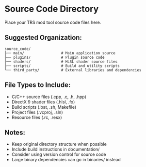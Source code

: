 # Source Code Directory

Place your TRS mod tool source code files here.

## Suggested Organization:

```
source_code/
├── main/                 # Main application source
├── plugins/              # Plugin source code
├── shaders/              # HLSL shader source files
├── scripts/              # Build and utility scripts
└── third_party/          # External libraries and dependencies
```

## File Types to Include:
- C/C++ source files (.cpp, .c, .h, .hpp)
- DirectX 9 shader files (.hlsl, .fx)
- Build scripts (.bat, .sh, Makefile)
- Project files (.vcproj, .sln)
- Resource files (.rc, .resx)

## Notes:
- Keep original directory structure when possible
- Include build instructions in documentation/
- Consider using version control for source code
- Large binary dependencies can go in binaries/ instead